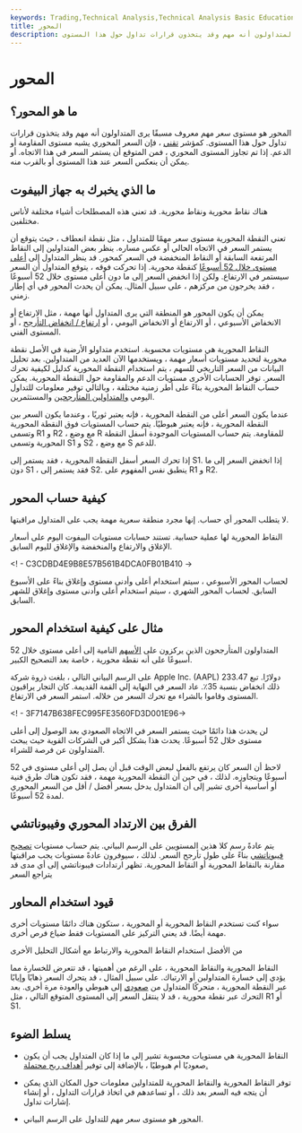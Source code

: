 ```yaml
---
keywords: Trading,Technical Analysis,Technical Analysis Basic Education
title: المحور
description: المحور هو مستوى سعر مهم معروف مسبقًا يرى المتداولون أنه مهم وقد يتخذون قرارات تداول حول هذا المستوى.
---
```


# المحور
## ما هو المحور؟

المحور هو مستوى سعر مهم معروف مسبقًا يرى المتداولون أنه مهم وقد يتخذون قرارات تداول حول هذا المستوى. كمؤشر [تقني](/technicalindicator) ، فإن السعر المحوري يشبه مستوى المقاومة أو الدعم. إذا تم تجاوز المستوى المحوري ، فمن المتوقع أن يستمر السعر في هذا الاتجاه. أو يمكن أن ينعكس السعر عند هذا المستوى أو بالقرب منه.

## ما الذي يخبرك به جهاز البيفوت

هناك نقاط محورية ونقاط محورية. قد تعني هذه المصطلحات أشياء مختلفة لأناس مختلفين.

تعني النقطة المحورية مستوى سعر مهمًا للمتداول ، مثل نقطة انعطاف ، حيث يتوقع أن يستمر السعر في الاتجاه الحالي أو عكس مساره. ينظر بعض المتداولين إلى النقاط المرتفعة السابقة أو النقاط المنخفضة في السعر كمحور. قد ينظر المتداول إلى [أعلى مستوى خلال 52 أسبوعًا](/52weekhighlow) كنقطة محورية. إذا تحركت فوقه ، يتوقع المتداول أن السعر سيستمر في الارتفاع. ولكن إذا انخفض السعر إلى ما دون أعلى مستوى خلال 52 أسبوعًا ، فقد يخرجون من مركزهم ، على سبيل المثال. يمكن أن يحدث المحور في أي إطار زمني.

يمكن أن يكون المحور هو المنطقة التي يرى المتداول أنها مهمة ، مثل الارتفاع أو الانخفاض الأسبوعي ، أو الارتفاع أو الانخفاض اليومي ، أو [ارتفاع / انخفاض التأرجح](/swinghigh) ، أو المستوى الفني.

النقاط المحورية هي مستويات محسوبة. استخدم متداولو الأرضية في الأصل نقطة محورية لتحديد مستويات أسعار مهمة ، ويستخدمها الآن العديد من المتداولين. بعد تحليل البيانات من السعر التاريخي للسهم ، يتم استخدام النقطة المحورية كدليل لكيفية تحرك السعر. توفر الحسابات الأخرى مستويات الدعم والمقاومة حول النقطة المحورية. يمكن حساب النقاط المحورية بناءً على أطر زمنية مختلفة ، وبالتالي توفير معلومات للتداول اليومي [والمتداولين المتأرجحين](/swingtrading) والمستثمرين.

عندما يكون السعر أعلى من النقطة المحورية ، فإنه يعتبر ثوريًا ، وعندما يكون السعر بين النقطة المحورية ، فإنه يعتبر هبوطيًا. يتم حساب المستويات فوق النقطة المحورية وتسمى R1 و R2 ، مع وضع R للمقاومة. يتم حساب المستويات الموجودة أسفل النقطة المحورية وتسمى S1 و S2 ، مع وضع S للدعم.

إذا تحرك السعر أسفل النقطة المحورية ، فقد يستمر إلى S1. إذا انخفض السعر إلى ما دون S1 ، فقد يستمر إلى S2. ينطبق نفس المفهوم على R1 و R2.

## كيفية حساب المحور

لا يتطلب المحور أي حساب. إنها مجرد منطقة سعرية مهمة يجب على المتداول مراقبتها.

النقاط المحورية لها عملية حسابية. تستند حسابات مستويات البيفوت اليوم على أسعار الإغلاق والارتفاع والمنخفضة والإغلاق لليوم السابق.

<! - C3CDBD4E9B8E57B561B4DCA0FB01B410 ->

لحساب المحور الأسبوعي ، سيتم استخدام أعلى وأدنى مستوى وإغلاق بناءً على الأسبوع السابق. لحساب المحور الشهري ، سيتم استخدام أعلى وأدنى مستوى وإغلاق للشهر السابق.

## مثال على كيفية استخدام المحور

المتداولون المتأرجحون الذين يركزون على [الأسهم](/growthstock) النامية إلى أعلى مستوى خلال 52 أسبوعًا على أنه نقطة محورية ، خاصة بعد التصحيح الكبير.

على الرسم البياني التالي ، بلغت ذروة شركة Apple Inc. (AAPL) 233.47 دولارًا. تبع ذلك انخفاض بنسبة 35٪. عاد السعر في النهاية إلى القمة القديمة. كان التجار يراقبون المستوى وقاموا بالشراء مع تحرك السعر من خلاله. استمر السعر في الارتفاع.

<! - 3F7147B638FEC995FE3560FD3D001E96->

لن يحدث هذا دائمًا حيث يستمر السعر في الاتجاه الصعودي بعد الوصول إلى أعلى مستوى خلال 52 أسبوعًا. يحدث هذا بشكل أكبر في الشركات القوية حيث يبحث المتداولون عن فرصة للشراء.

لاحظ أن السعر كان يرتفع بالفعل لبعض الوقت قبل أن يصل إلى أعلى مستوى في 52 أسبوعًا ويتجاوزه. لذلك ، في حين أن النقطة المحورية مهمة ، فقد تكون هناك طرق فنية أو أساسية أخرى تشير إلى أن المتداول يدخل بسعر أفضل / أقل من السعر المحوري لمدة 52 أسبوعًا.

## الفرق بين الارتداد المحوري وفيبوناتشي

يتم عادةً رسم كلا هذين المستويين على الرسم البياني. يتم حساب مستويات [تصحيح فيبوناتشي](/fibonacciretracement) بناءً على طول تأرجح السعر. لذلك ، سيوفرون عادةً مستويات يجب مراقبتها مقارنة بالنقاط المحورية أو النقاط المحورية. تظهر ارتدادات فيبوناتشي إلى أي مدى قد يتراجع السعر

## قيود استخدام المحاور

سواء كنت تستخدم النقاط المحورية أو المحورية ، ستكون هناك دائمًا مستويات أخرى مهمة أيضًا. قد يعني التركيز على المستويات فقط ضياع فرص أخرى.

من الأفضل استخدام النقاط المحورية والارتباط مع أشكال التحليل الأخرى

النقاط المحورية والنقاط المحورية ، على الرغم من أهميتها ، قد تتعرض للخسارة مما يؤدي إلى خسارة المتداولين أو الارتباك. على سبيل المثال ، قد يتحرك السعر ذهابًا وإيابًا عبر النقطة المحورية ، متحركًا المتداول من [صعودي](/bull) إلى هبوطي والعودة مرة أخرى. بعد التحرك عبر نقطة محورية ، قد لا ينتقل السعر إلى المستوى المتوقع التالي ، مثل R1 أو S1.

## يسلط الضوء

- النقاط المحورية هي مستويات محسوبة تشير إلى ما إذا كان المتداول يجب أن يكون صعوديًا أم هبوطيًا ، بالإضافة إلى توفير [أهداف ربح محتملة.](/profit-target)

- توفر النقاط المحورية والنقاط المحورية للمتداولين معلومات حول المكان الذي يمكن أن يتجه فيه السعر بعد ذلك ، أو تساعدهم في اتخاذ قرارات التداول ، أو إنشاء إشارات تداول.

- المحور هو مستوى سعر مهم للتداول على الرسم البياني.


